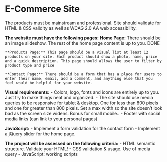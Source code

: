 # E-Commerce Site

The products must be mainstream and professional.
Site should validate for HTML & CSS validity as well as WCAG 2.0 AA web accessibility.

**The website must have the following pages:**
    **Home Page:** There should be an image slideshow. The rest of the home page content is up to you. DONE

    **Products Page:** This page should be a visual list at least 12 products on your site. Each product should show a photo, name, price and a quick description. This page should allows the user to filter by product type and price
    
    **Contact Page:** There should be a form that has a place for users to enter their name, email, add a comment, and anything else that you feel would be helpful for your website.

**Visual requirements:**
    - Colors, logo, fonts and icons are entirely up to you. Just try to make things neat and organized.
    - The site should use media queries to be responsive for tablet & desktop. One for less than 800 pixels and one for greater than 800 pixels. Set a max width so the site doesn’t look bad as the screen size widens. Bonus for small mobile.. 
    - Footer with social media links (can link to your personal pages)

**JavaScript:**
    - Implement a form validation for the contact form
    - Implement a jQuery slider for the home page.

**The project will be assessed on the following criteria:**
    - HTML semantic structure. Validate your HTML!
    - CSS validation & usage. Use of media query
    - JavaScript: working scripts





